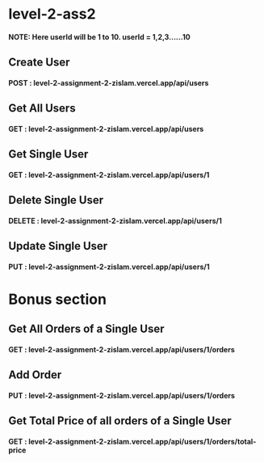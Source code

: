 # level-2-ass2

#### NOTE: Here userId will be 1 to 10. userId = 1,2,3......10

## Create User 
#### POST : level-2-assignment-2-zislam.vercel.app/api/users

## Get All Users
#### GET : level-2-assignment-2-zislam.vercel.app/api/users

## Get Single User
#### GET : level-2-assignment-2-zislam.vercel.app/api/users/1

## Delete Single User
#### DELETE : level-2-assignment-2-zislam.vercel.app/api/users/1

## Update Single User
#### PUT : level-2-assignment-2-zislam.vercel.app/api/users/1

# Bonus section

## Get All Orders of a Single User
#### GET : level-2-assignment-2-zislam.vercel.app/api/users/1/orders

## Add Order
#### PUT : level-2-assignment-2-zislam.vercel.app/api/users/1/orders

## Get Total Price of all orders of a Single User
#### GET : level-2-assignment-2-zislam.vercel.app/api/users/1/orders/total-price